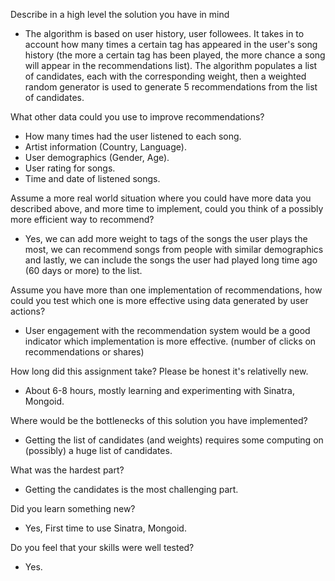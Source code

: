 Describe in a high level the solution you have in mind

- The algorithm is based on user history, user followees. It takes in to account how many times a certain tag has
appeared in the user's song history (the more a certain tag has been played, the more chance a song will appear
in the recommendations list). The algorithm populates a list of candidates, each with the corresponding weight, then
a weighted random generator is used to generate 5 recommendations from the list of candidates.

What other data could you use to improve recommendations?

- How many times had the user listened to each song.
- Artist information (Country, Language).
- User demographics (Gender, Age).
- User rating for songs.
- Time and date of listened songs.

Assume a more real world situation where you could have more data you described above, and more time to implement, could you think of a possibly more efficient way to recommend?

- Yes, we can add more weight to tags of the songs the user plays the most, we can recommend songs from people with similar demographics and lastly, we can include the songs the user had played long time ago (60 days or more) to the list.

Assume you have more than one implementation of recommendations, how could you test which one is more effective using data generated by user actions?

- User engagement with the recommendation system would be a good indicator which implementation is more effective. (number of clicks on recommendations or shares)

How long did this assignment take? Please be honest it's relativelly new.

- About 6-8 hours, mostly learning and experimenting with Sinatra, Mongoid.

Where would be the bottlenecks of this solution you have implemented?

- Getting the list of candidates (and weights) requires some computing on (possibly) a huge list of candidates.

What was the hardest part?

- Getting the candidates is the most challenging part.

Did you learn something new?

- Yes, First time to use Sinatra, Mongoid.

Do you feel that your skills were well tested?

- Yes.